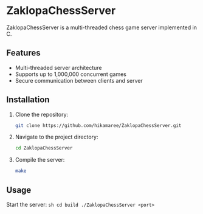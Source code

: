 # ZaklopaChessServer

ZaklopaChessServer is a multi-threaded chess game server implemented in C.

## Features

- Multi-threaded server architecture
- Supports up to 1,000,000 concurrent games
- Secure communication between clients and server

## Installation

1. Clone the repository:
    ```sh
    git clone https://github.com/hikamaree/ZaklopaChessServer.git
    ```
2. Navigate to the project directory:
    ```sh
    cd ZaklopaChessServer
    ```
3. Compile the server:
    ```sh
    make
    ```

## Usage

Start the server:
    ```sh
    cd build
    ./ZaklopaChessServer <port>
    ```
